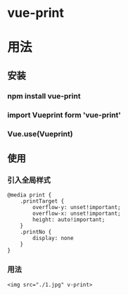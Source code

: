 # vue-print
# 用法
## 安装
### npm install vue-print
### import Vueprint form 'vue-print'
### Vue.use(Vueprint)

## 使用
###  引入全局样式
``` 
@media print {
    .printTarget {
        overflow-y: unset!important;
        overflow-x: unset!important;
        height: auto!important;
    }
    .printNo {
        display: none
    }
} 
```

###  用法
``` 
<img src="./1.jpg" v-print>
```

